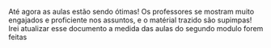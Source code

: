 Até agora as aulas estão sendo ótimas! Os professores se mostram muito engajados e proficiente nos assuntos, e o matérial trazido são supimpas! Irei atualizar esse documento a medida das aulas do segundo modulo forem feitas
